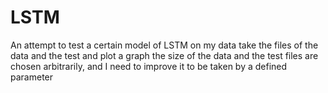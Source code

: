 # LSTM
An attempt to test a certain model of LSTM on my data
take the files of the data and the test and plot a graph
the size of the data and the test files are chosen arbitrarily, and I need to improve it to be taken by a defined parameter
